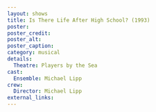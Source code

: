 ```yaml
---
layout: shows
title: Is There Life After High School? (1993)
poster: 
poster_credit: 
poster_alt:
poster_caption:
category: musical
details:
  Theatre: Players by the Sea
cast:
  Ensemble: Michael Lipp
crew:
  Director: Michael Lipp
external_links:
---
```

